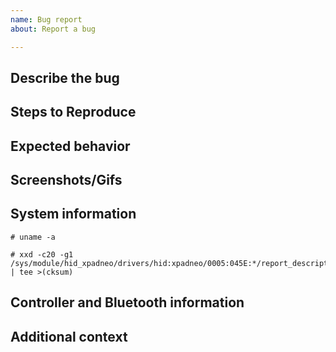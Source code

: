 ```yaml
---
name: Bug report
about: Report a bug

---
```


## Describe the bug
<!-- A clear and concise description of what the bug is. -->

## Steps to Reproduce
<!-- Steps to reproduce the behavior: -->

## Expected behavior
<!-- A clear and concise description of what you expected to happen. -->

## Screenshots/Gifs
<!-- If applicable, add screenshots or animated gifs to help explain your problem. -->

## System information
<!-- Please add at least the following outputs: -->

<!-- Paste the output below the line prepended with # -->
```console
# uname -a

```

<!-- Paste the output below the line prepended with # -->
```console
# xxd -c20 -g1 /sys/module/hid_xpadneo/drivers/hid:xpadneo/0005:045E:*/report_descriptor | tee >(cksum)

```

## Controller and Bluetooth information
<!-- Also follow these steps to create addition information
     about your Bluetooth dongle and connection: -->

<!-- First, disconnect the controller. -->

<!-- Run `sudo btmon | tee xpadneo-btmon.txt` and connect the controller. -->

<!-- Run `dmesg | egrep -i 'hid|input|xpadneo' | tee xpadneo-dmesg.txt`. -->

<!-- Run `lsusb` and pick the device number of your dongle. -->

<!-- Run `lsusb -v -s## | tee xpadneo-lsusb.txt` where `##` is the device
     number picked in the previous step -->

<!-- Attach the resulting files, do not bundle the files into a single
	 archive. If some files are too bug, gzip them individually. -->

## Additional context
<!-- Add any other context about the problem here. -->
